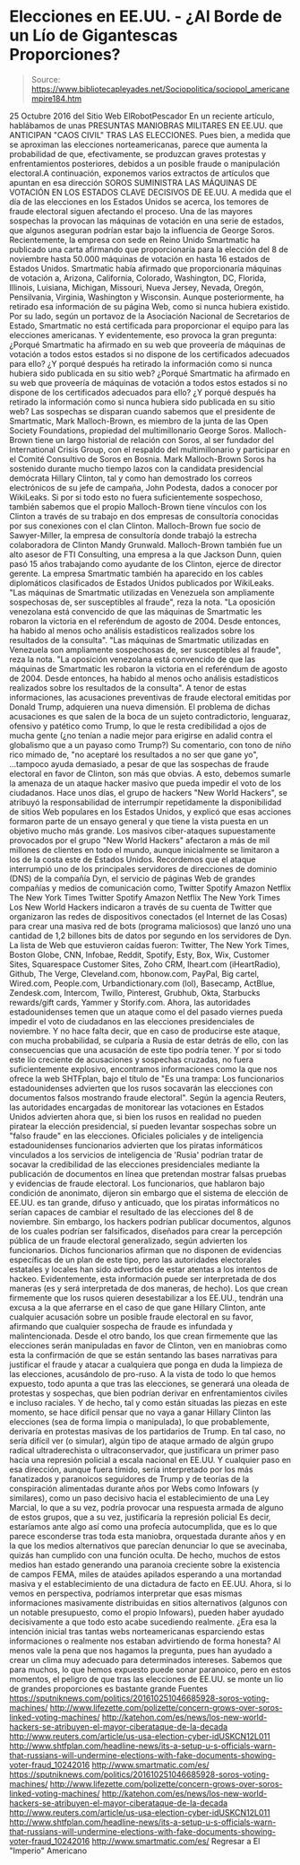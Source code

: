 # Elecciones en EE.UU. - ¿Al Borde de un Lío de Gigantescas Proporciones?

> Source: https://www.bibliotecapleyades.net/Sociopolitica/sociopol_americanempire184.htm

25 Octubre 2016
del Sitio Web ElRobotPescador
En un reciente artículo, hablábamos de unas PRESUNTAS MANIOBRAS MILITARES EN EE.UU. que ANTICIPAN "CAOS CIVIL" TRAS LAS ELECCIONES. Pues bien, a medida que se aproximan las elecciones norteamericanas, parece que aumenta la probabilidad de que, efectivamente, se produzcan graves protestas y enfrentamientos posteriores, debidos a un posible fraude o manipulación electoral.A continuación, exponemos varios extractos de artículos que apuntan en esa dirección
SOROS SUMINISTRA LAS MÁQUINAS DE VOTACIÓN EN LOS ESTADOS CLAVE DECISIVOS DE EE.UU. A medida que el día de las elecciones en los Estados Unidos se acerca, los temores de fraude electoral siguen afectando el proceso. Una de las mayores sospechas la provocan las máquinas de votación en una serie de estados, que algunos aseguran podrían estar bajo la influencia de George Soros.
Recientemente, la empresa con sede en Reino Unido Smartmatic ha publicado una carta afirmando que proporcionaría para la elección del 8 de noviembre hasta 50.000 máquinas de votación en hasta 16 estados de Estados Unidos. Smartmatic había afirmado que proporcionaría máquinas de votación a,
Arizona, California, Colorado, Washington, DC, Florida, Illinois, Luisiana, Michigan, Missouri, Nueva Jersey, Nevada, Oregón, Pensilvania, Virginia, Washington y Wisconsin.
Aunque posteriormente, ha retirado esa información de su página Web, como si nunca hubiera existido. Por su lado, según un portavoz de la Asociación Nacional de Secretarios de Estado, Smartmatic no está certificada para proporcionar el equipo para las elecciones americanas.
Y evidentemente, eso provoca la gran pregunta:
¿Porqué Smartmatic ha afirmado en su web que proveería de máquinas de votación a todos estos estados si no dispone de los certificados adecuados para ello? ¿Y porqué después ha retirado la información como si nunca hubiera sido publicada en su sitio web?
¿Porqué Smartmatic ha afirmado en su web que proveería de máquinas de votación a todos estos estados si no dispone de los certificados adecuados para ello?
¿Y porqué después ha retirado la información como si nunca hubiera sido publicada en su sitio web?
Las sospechas se disparan cuando sabemos que el presidente de Smartmatic, Mark Malloch-Brown, es miembro de la junta de las Open Society Foundations, propiedad del multimillonario George Soros. Malloch-Brown tiene un largo historial de relación con Soros, al ser fundador del International Crisis Group, con el respaldo del multimillonario y participar en el Comité Consultivo de Soros en Bosnia.
Mark Malloch-Brown
Soros ha sostenido durante mucho tiempo lazos con la candidata presidencial demócrata Hillary Clinton, tal y como han demostrado los correos electrónicos de su jefe de campaña, John Podesta, dados a conocer por WikiLeaks. Si por si todo esto no fuera suficientemente sospechoso, también sabemos que el propio Malloch-Brown tiene vínculos con los Clinton a través de su trabajo en dos empresas de consultoría conocidas por sus conexiones con el clan Clinton.
Malloch-Brown fue socio de Sawyer-Miller, la empresa de consultoría donde trabajó la estrecha colaboradora de Clinton Mandy Grunwald.
Malloch-Brown también fue un alto asesor de FTI Consulting, una empresa a la que Jackson Dunn, quien pasó 15 años trabajando como ayudante de los Clinton, ejerce de director gerente. La empresa Smartmatic también ha aparecido en los cables diplomáticos clasificados de Estados Unidos publicados por WikiLeaks.
"Las máquinas de Smartmatic utilizadas en Venezuela son ampliamente sospechosas de, ser susceptibles al fraude", reza la nota. "La oposición venezolana está convencido de que las máquinas de Smartmatic les robaron la victoria en el referéndum de agosto de 2004. Desde entonces, ha habido al menos ocho análisis estadísticos realizados sobre los resultados de la consulta".
"Las máquinas de Smartmatic utilizadas en Venezuela son ampliamente sospechosas de, ser susceptibles al fraude", reza la nota.
"La oposición venezolana está convencido de que las máquinas de Smartmatic les robaron la victoria en el referéndum de agosto de 2004. Desde entonces, ha habido al menos ocho análisis estadísticos realizados sobre los resultados de la consulta".
A tenor de estas informaciones, las acusaciones preventivas de fraude electoral emitidas por Donald Trump, adquieren una nueva dimensión. El problema de dichas acusaciones es que salen de la boca de un sujeto contradictorio, lenguaraz, ofensivo y patético como Trump, lo que le resta credibilidad a ojos de mucha gente (¿no tenían a nadie mejor para erigirse en adalid contra el globalismo que a un payaso como Trump?)
Su comentario, con tono de niño rico mimado de,
"no aceptaré los resultados a no ser que gane yo",
...tampoco ayuda demasiado, a pesar de que las sospechas de fraude electoral en favor de Clinton, son más que obvias. A esto, debemos sumarle la amenaza de un ataque hacker masivo que pueda impedir el voto de los ciudadanos. Hace unos días, el grupo de hackers "New World Hackers", se atribuyó la responsabilidad de interrumpir repetidamente la disponibilidad de sitios Web populares en los Estados Unidos, y explicó que esas acciones formaron parte de un ensayo general y que tiene la vista puesta en un objetivo mucho más grande.
Los masivos ciber-ataques supuestamente provocados por el grupo "New World Hackers" afectaron a más de mil millones de clientes en todo el mundo, aunque inicialmente se limitaron a los de la costa este de Estados Unidos. Recordemos que el ataque interrumpió uno de los principales servidores de direcciones de dominio (DNS) de la compañía Dyn, el servicio de páginas Web de grandes compañías y medios de comunicación como,
Twitter Spotify Amazon Netflix The New York Times
Twitter
Spotify
Amazon
Netflix
The New York Times
Los New World Hackers indicaron a través de su cuenta de Twitter que organizaron las redes de dispositivos conectados (el Internet de las Cosas) para crear una masiva red de bots (programa maliciosos) que lanzó uno una cantidad de 1,2 billones bits de datos por segundo en los servidores de Dyn.
La lista de Web que estuvieron caídas fueron:
Twitter, The New York Times, Boston Globe, CNN, Infobae, Reddit, Spotify, Esty, Box, Wix, Customer Sites, Squarespace Customer Sites, Zoho CRM, Iheart.com (iHeartRadio), Github, The Verge, Cleveland.com, hbonow.com, PayPal, Big cartel, Wired.com, People.com, Urbandictionary.com (lol), Basecamp, ActBlue, Zendesk.com, Intercom, Twillo, Pinterest, Grubhub, Okta, Starbucks rewards/gift cards, Yammer y Storify.com.
Ahora, las autoridades estadounidenses temen que un ataque como el del pasado viernes pueda impedir el voto de ciudadanos en las elecciones presidenciales de noviembre. Y no hace falta decir, que en caso de producirse este ataque, con mucha probabilidad, se culparía a Rusia de estar detrás de ello, con las consecuencias que una acusación de este tipo podría tener. Y por si todo este lío creciente de acusaciones y sospechas cruzadas, no fuera suficientemente explosivo, encontramos informaciones como la que nos ofrece la web SHTFplan, bajo el título de
"Es una trampa: Los funcionarios estadounidenses advierten que los rusos socavarán las elecciones con documentos falsos mostrando fraude electoral".
Según la agencia Reuters, las autoridades encargadas de monitorear las votaciones en Estados Unidos advierten ahora que, si bien los rusos en realidad no pueden piratear la elección presidencial, sí pueden levantar sospechas sobre un "falso fraude" en las elecciones.
Oficiales policiales y de inteligencia estadounidenses funcionarios advierten que los piratas informáticos vinculados a los servicios de inteligencia de 'Rusia' podrían tratar de socavar la credibilidad de las elecciones presidenciales mediante la publicación de documentos en línea que pretendan mostrar falsas pruebas y evidencias de fraude electoral. Los funcionarios, que hablaron bajo condición de anonimato, dijeron sin embargo que el sistema de elección de EE.UU. es tan grande, difuso y anticuado, que los piratas informáticos no serían capaces de cambiar el resultado de las elecciones del 8 de noviembre.
Sin embargo, los hackers podrían publicar documentos, algunos de los cuales podrían ser falsificados, diseñados para crear la percepción pública de un fraude electoral generalizado, según advierten los funcionarios. Dichos funcionarios afirman que no disponen de evidencias específicas de un plan de este tipo, pero las autoridades electorales estatales y locales han sido advertidos de estar atentas a los intentos de hackeo. Evidentemente, esta información puede ser interpretada de dos maneras (es y será interpretada de dos maneras, de hecho). Los que crean firmemente que los rusos quieren desestabilizar a los EE.UU., tendrán una excusa a la que aferrarse en el caso de que gane Hillary Clinton, ante cualquier acusación sobre un posible fraude electoral en su favor, afirmando que cualquier sospecha de fraude es infundada y malintencionada.
Desde el otro bando, los que crean firmemente que las elecciones serán manipuladas en favor de Clinton, ven en maniobras como esta la confirmación de que se están sentando las bases narrativas para justificar el fraude y atacar a cualquiera que ponga en duda la limpieza de las elecciones, acusándolo de pro-ruso. A la vista de todo lo que hemos expuesto, todo apunta a que tras las elecciones, se generará una oleada de protestas y sospechas, que bien podrían derivar en enfrentamientos civiles e incluso raciales. Y de hecho, tal y como están situadas las piezas en este momento, se hace difícil pensar que no vaya a ganar Hillary Clinton las elecciones (sea de forma limpia o manipulada), lo que probablemente, derivaría en protestas masivas de los partidarios de Trump.
En tal caso, no sería difícil ver (o simular), algún tipo de ataque armado de algún grupo radical ultraderechista o ultraconservador, que justificara un primer paso hacia una represión policial a escala nacional en EE.UU. Y cualquier paso en esa dirección, aunque fuera tímido, sería interpretado por los más fanatizados y paranoicos seguidores de Trump y de teorías de la conspiración alimentadas durante años por Webs como Infowars (y similares), como un paso decisivo hacia el establecimiento de una Ley Marcial, lo que a su vez, podría provocar una respuesta armada de alguno de estos grupos, que a su vez, justificaría la represión policial
Es decir, estaríamos ante algo así como una profecía autocumplida, que es lo que parece esconderse tras toda esta maniobra, orquestada durante años y en la que los medios alternativos que parecían denunciar lo que se avecinaba, quizás han cumplido con una función oculta. De hecho, muchos de estos medios han estado generando una paranoia creciente sobre la existencia de campos FEMA, miles de ataúdes apilados esperando a una mortandad masiva y el establecimiento de una dictadura de facto en EE.UU.
Ahora, si lo vemos en perspectiva, podríamos interpretar que esas mismas informaciones masivamente distribuidas en sitios alternativos (algunos con un notable presupuesto, como el propio Infowars), pueden haber ayudado decisivamente a que todo esto acabe sucediendo realmente. ¿Era esa la intención inicial tras tantas webs norteamericanas esparciendo estas informaciones o realmente nos estaban advirtiendo de forma honesta? Al menos vale la pena que nos hagamos la pregunta, pues han ayudado a crear un clima muy adecuado para determinados intereses. Sabemos que para muchos, lo que hemos expuesto puede sonar paranoico, pero en estos momentos, el peligro de que tras las elecciones de EE.UU. se monte un lío de grandes proporciones es bastante grande
Fuentes
https://sputniknews.com/politics/201610251046685928-soros-voting-machines/ http://www.lifezette.com/polizette/concern-grows-over-soros-linked-voting-machines/ http://katehon.com/es/news/los-new-world-hackers-se-atribuyen-el-mayor-ciberataque-de-la-decada http://www.reuters.com/article/us-usa-election-cyber-idUSKCN12L011 http://www.shtfplan.com/headline-news/its-a-setup-u-s-officials-warn-that-russians-will-undermine-elections-with-fake-documents-showing-voter-fraud_10242016 http://www.smartmatic.com/es/
https://sputniknews.com/politics/201610251046685928-soros-voting-machines/
http://www.lifezette.com/polizette/concern-grows-over-soros-linked-voting-machines/
http://katehon.com/es/news/los-new-world-hackers-se-atribuyen-el-mayor-ciberataque-de-la-decada
http://www.reuters.com/article/us-usa-election-cyber-idUSKCN12L011
http://www.shtfplan.com/headline-news/its-a-setup-u-s-officials-warn-that-russians-will-undermine-elections-with-fake-documents-showing-voter-fraud_10242016
http://www.smartmatic.com/es/
Regresar a El "Imperio" Americano
